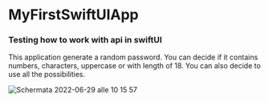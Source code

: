 # MyFirstSwiftUIApp

### Testing how to work with api in swiftUI

This application generate a random password. You can decide if it contains numbers, characters, uppercase or with length of 18. You can also decide to use all the possibilities.

![Schermata 2022-06-29 alle 10 15 57](https://user-images.githubusercontent.com/60598743/176387204-6be8f58f-bf76-453d-b01c-5a3c64654454.png)
